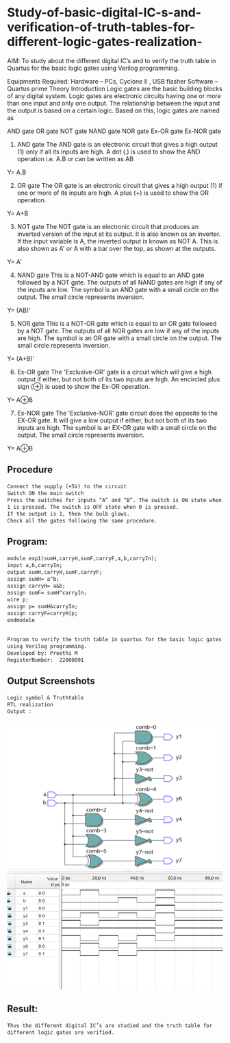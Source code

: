 # Study-of-basic-digital-IC-s-and-verification-of-truth-tables-for-different-logic-gates-realization-
 AIM:
 To study about the different digital IC’s and to verify the truth table in Quartus for the basic logic gates using Verilog programming.

 Equipments Required:
 Hardware – PCs, Cyclone II , USB flasher
 Software – Quartus prime
 Theory
 Introduction
 Logic gates are the basic building blocks of any digital system. Logic gates are electronic circuits having one or more than one input and only one output. The    relationship between the input and the output is based on a certain logic. Based on this, logic gates are named as

AND gate
OR gate
NOT gate
NAND gate
NOR gate
Ex-OR gate
Ex-NOR gate
1) AND gate
The AND gate is an electronic circuit that gives a high output (1) only if all its inputs are high. A dot (.) is used to show the AND operation i.e. A.B or can be written as AB

Y= A.B

2) OR gate
The OR gate is an electronic circuit that gives a high output (1) if one or more of its inputs are high. A plus (+) is used to show the OR operation.

Y= A+B

3) NOT gate
The NOT gate is an electronic circuit that produces an inverted version of the input at its output. It is also known as an inverter. If the input variable is A, the inverted output is known as NOT A. This is also shown as A' or A with a bar over the top, as shown at the outputs.

Y= A'

4) NAND gate
This is a NOT-AND gate which is equal to an AND gate followed by a NOT gate. The outputs of all NAND gates are high if any of the inputs are low. The symbol is an AND gate with a small circle on the output. The small circle represents inversion.

Y= (AB)’

5) NOR gate
This is a NOT-OR gate which is equal to an OR gate followed by a NOT gate. The outputs of all NOR gates are low if any of the inputs are high. The symbol is an OR gate with a small circle on the output. The small circle represents inversion.

Y= (A+B)’

6) Ex-OR gate
The 'Exclusive-OR' gate is a circuit which will give a high output if either, but not both of its two inputs are high. An encircled plus sign (⊕) is used to show the Ex-OR operation.

Y= A⊕B

7) Ex-NOR gate
The 'Exclusive-NOR' gate circuit does the opposite to the EX-OR gate. It will give a low output if either, but not both of its two inputs are high. The symbol is an EX-OR gate with a small circle on the output. The small circle represents inversion.

Y= A⊕B

## Procedure
    Connect the supply (+5V) to the circuit
    Switch ON the main switch
    Press the switches for inputs “A” and “B”. The switch is ON state when 1 is pressed. The switch is OFF state when 0 is pressed.
    If the output is 1, then the bulb glows.
    Check all the gates following the same procedure.
 
 ## Program:
    module exp1(sumH,carryH,sumF,carryF,a,b,carryIn);
    input a,b,carryIn;
    output sumH,carryH,sumF,carryF;
    assign sumH= a^b;
    assign carryH= a&b;
    assign sumF= sumH^carryIn;
    wire p;
    assign p= sumH&carryIn;
    assign carryF=carryH|p;
    endmodule
## 
    Program to verify the truth table in quartus for the basic logic gates using Verilog programming.
    Developed by: Preethi M
    RegisterNumber:  22000091
## Output Screenshots
    Logic symbol & Truthtable
    RTL realization
    Output :
   ![RTL](images/Exp1.png)
   ![TruthTable](images/Exp1Sim.png)

## Result:
    Thus the different digital IC’s are studied and the truth table for different logic gates are verified.
